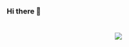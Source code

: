 ### Hi there 👋

<h1 align="center">
  <img src="https://readme-typing-svg.herokuapp.com/?
font=Righteous&size=35&center=true&vCenter=true&width=500&height=70&duration=4000&lines=Hi+There!+👋;+I'm+Christopher;" />
</h1>















<!--
**ckyy-beep/ckyy-beep** is a ✨ _special_ ✨ repository because its `README.md` (this file) appears on your GitHub profile.

Here are some ideas to get you started:

- 🔭 I’m currently working on ...
- 🌱 I’m currently learning ...
- 👯 I’m looking to collaborate on ...
- 🤔 I’m looking for help with ...
- 💬 Ask me about ...
- 📫 How to reach me: ...
- 😄 Pronouns: ...
- ⚡ Fun fact: ...
-->
